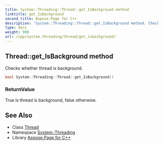```yaml
---
title: System::Threading::Thread::get_IsBackground method
linktitle: get_IsBackground
second_title: Aspose.Page for C++
description: 'System::Threading::Thread::get_IsBackground method. Checks whether thread is background in C++.'
type: docs
weight: 900
url: /cpp/system.threading/thread/get_isbackground/
---
```

## Thread::get_IsBackground method


Checks whether thread is background.

```cpp
bool System::Threading::Thread::get_IsBackground()
```


### ReturnValue

True is thread is background, false otherwise.

## See Also

* Class [Thread](../)
* Namespace [System::Threading](../../)
* Library [Aspose.Page for C++](../../../)
